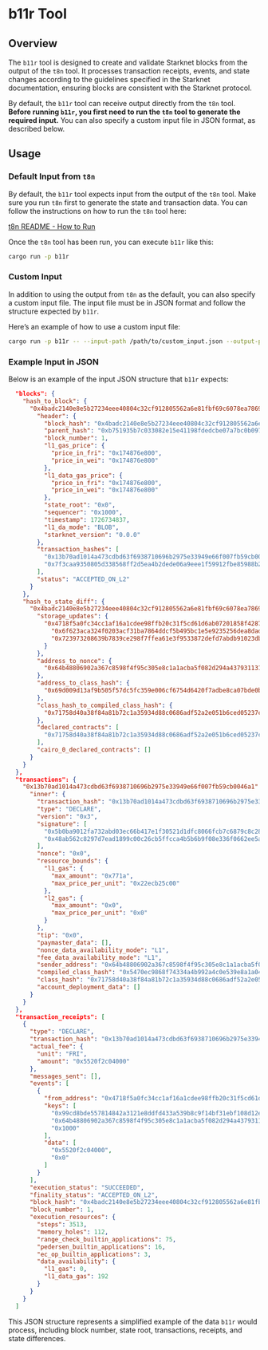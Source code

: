 # b11r Tool

## Overview

The `b11r` tool is designed to create and validate Starknet blocks from the output of the `t8n` tool. 
It processes transaction receipts, events, and state changes according to the guidelines specified in 
the Starknet documentation, ensuring blocks are consistent with the Starknet protocol.

By default, the `b11r` tool can receive output directly from the `t8n` tool. **Before running `b11r`, 
you first need to run the `t8n` tool to generate the required input.** You can also specify a custom input 
file in JSON format, as described below.

## Usage

### Default Input from `t8n`

By default, the `b11r` tool expects input from the output of the `t8n` tool. Make sure you run `t8n` 
first to generate the state and transaction data. You can follow the instructions on how to run the `t8n` tool here:

[t8n README - How to Run](../t8n/README.md)

Once the `t8n` tool has been run, you can execute `b11r` like this:

```bash
cargo run -p b11r 
```

### Custom Input

In addition to using the output from `t8n` as the default, you can also specify a custom input file. 
The input file must be in JSON format and follow the structure expected by `b11r`.

Here’s an example of how to use a custom input file:

```bash
cargo run -p b11r -- --input-path /path/to/custom_input.json --output-path /path/to/output.json
```

### Example Input in JSON

Below is an example of the input JSON structure that `b11r` expects:

```json
  "blocks": {
    "hash_to_block": {
      "0x4badc2140e8e5b27234eee40804c32cf912805562a6e81fbf69c6078ea7869c": {
        "header": {
          "block_hash": "0x4badc2140e8e5b27234eee40804c32cf912805562a6e81fbf69c6078ea7869c",
          "parent_hash": "0xb751935b7c033082e15e41198fdedcbe07a7bc0b097f639fbfd8b239d6b56f",
          "block_number": 1,
          "l1_gas_price": {
            "price_in_fri": "0x174876e800",
            "price_in_wei": "0x174876e800"
          },
          "l1_data_gas_price": {
            "price_in_fri": "0x174876e800",
            "price_in_wei": "0x174876e800"
          },
          "state_root": "0x0",
          "sequencer": "0x1000",
          "timestamp": 1726734837,
          "l1_da_mode": "BLOB",
          "starknet_version": "0.0.0"
        },
        "transaction_hashes": [
          "0x13b70ad1014a473cdbd63f6938710696b2975e33949e66f007fb59cb0046a1",
          "0x7f3caa9350805d338568ff2d5ea4b2dede06a9eee1f59912fbe85988b28aa6"
        ],
        "status": "ACCEPTED_ON_L2"
      }
    },
    "hash_to_state_diff": {
      "0x4badc2140e8e5b27234eee40804c32cf912805562a6e81fbf69c6078ea7869c": {
        "storage_updates": {
          "0x4718f5a0fc34cc1af16a1cdee98ffb20c31f5cd61d6ab07201858f4287c938d": {
            "0x6f623aca324f0203acf31ba7864ddcf5b495bc1e5e9235256dea8dad753327": "0x87a2300ecdd3300080ea270f2b100",
            "0x723973208639b7839ce298f7ffea61e3f9533872defd7abdb91023db4658812": "0x6b8095033000"
          }
        },
        "address_to_nonce": {
          "0x64b48806902a367c8598f4f95c305e8c1a1acba5f082d294a43793113115691": "0x2"
        },
        "address_to_class_hash": {
          "0x69d009d13af9b505f57dc5fc359e006cf6754d6420f7adbe8ca07bde0b8e2d4": "0x71758d40a38f84a81b72c1a35934d88c0686adf52a2e051b6ced05237c7820c"
        },
        "class_hash_to_compiled_class_hash": {
          "0x71758d40a38f84a81b72c1a35934d88c0686adf52a2e051b6ced05237c7820c": "0x5470ec9868f74334a4b992a4c0e539e8a1a043c95d7c4be4850f904837af2d2"
        },
        "declared_contracts": [
          "0x71758d40a38f84a81b72c1a35934d88c0686adf52a2e051b6ced05237c7820c"
        ],
        "cairo_0_declared_contracts": []
      }
    }
  },
  "transactions": {
    "0x13b70ad1014a473cdbd63f6938710696b2975e33949e66f007fb59cb0046a1": {
      "inner": {
        "transaction_hash": "0x13b70ad1014a473cdbd63f6938710696b2975e33949e66f007fb59cb0046a1",
        "type": "DECLARE",
        "version": "0x3",
        "signature": [
          "0x5b0ba9012fa732abd03ec66b417e1f30521d1dfc8066fcb7c6879c8c280a1cf",
          "0x48ab562c8297d7ead1899c00c26cb5ffcca4b5b6b9f08e336f0662ee5acb302"
        ],
        "nonce": "0x0",
        "resource_bounds": {
          "l1_gas": {
            "max_amount": "0x771a",
            "max_price_per_unit": "0x22ecb25c00"
          },
          "l2_gas": {
            "max_amount": "0x0",
            "max_price_per_unit": "0x0"
          }
        },
        "tip": "0x0",
        "paymaster_data": [],
        "nonce_data_availability_mode": "L1",
        "fee_data_availability_mode": "L1",
        "sender_address": "0x64b48806902a367c8598f4f95c305e8c1a1acba5f082d294a43793113115691",
        "compiled_class_hash": "0x5470ec9868f74334a4b992a4c0e539e8a1a043c95d7c4be4850f904837af2d2",
        "class_hash": "0x71758d40a38f84a81b72c1a35934d88c0686adf52a2e051b6ced05237c7820c",
        "account_deployment_data": []
      }
    }
  },
  "transaction_receipts": [
    {
      "type": "DECLARE",
      "transaction_hash": "0x13b70ad1014a473cdbd63f6938710696b2975e33949e66f007fb59cb0046a1",
      "actual_fee": {
        "unit": "FRI",
        "amount": "0x5520f2c04000"
      },
      "messages_sent": [],
      "events": [
        {
          "from_address": "0x4718f5a0fc34cc1af16a1cdee98ffb20c31f5cd61d6ab07201858f4287c938d",
          "keys": [
            "0x99cd8bde557814842a3121e8ddfd433a539b8c9f14bf31ebf108d12e6196e9",
            "0x64b48806902a367c8598f4f95c305e8c1a1acba5f082d294a43793113115691",
            "0x1000"
          ],
          "data": [
            "0x5520f2c04000",
            "0x0"
          ]
        }
      ],
      "execution_status": "SUCCEEDED",
      "finality_status": "ACCEPTED_ON_L2",
      "block_hash": "0x4badc2140e8e5b27234eee40804c32cf912805562a6e81fbf69c6078ea7869c",
      "block_number": 1,
      "execution_resources": {
        "steps": 3513,
        "memory_holes": 112,
        "range_check_builtin_applications": 75,
        "pedersen_builtin_applications": 16,
        "ec_op_builtin_applications": 3,
        "data_availability": {
          "l1_gas": 0,
          "l1_data_gas": 192
        }
      }
    }
  ]
```

This JSON structure represents a simplified example of the data `b11r` would process, including block number, state root, transactions, receipts, and state differences.